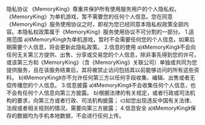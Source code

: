 隐私协议
《MemoryKing》尊重并保护所有使用服务用户的个人隐私权。 《MemoryKing》为单机游戏，暂不需要您的任何个人信息。您在同意《MemoryKing》服务使用协议之时，即视为您已经同意本隐私权政策全部内容。本隐私权政策属于《MemoryKing》服务使用协议不可分割的一部分。
1.适用范围
a)《MemoryKing》为单机游戏，暂时不会需要任何您的个人信息，如果后期需要个人信息，将会更新此隐私政策。
2.信息的使用
a)《MemoryKing》不会向任何无关第三方提供、出售、分享或交易您的个人信息，除非事先得到您的许可，或该第三方和《MemoryKing》（含《MemoryKing》关联公司）单独或共同为您提供服务，且在该服务结束后，其将被禁止访问包括其以前能够访问的所有这些资料。
b)《MemoryKing》亦不允许任何第三方以任何手段收集、编辑、出售或者无偿传播您的个人信息。
3.信息披露
a)《MemoryKing》不会收集任何个人信息，也不会有任何个人信息向第三方披露。
b)根据法律的有关规定，或者行政或司法机构的要求，向第三方或者行政、司法机构披露；
c)如您出现违反中国有关法律、法规或者相关规则的情况，需要向第三方披露；
4.信息安全
a)《MemoryKing》保存的数据均为手机本地数据，不会进行任何上传。
